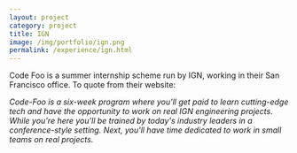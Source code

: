 ```yaml
---
layout: project
category: project
title: IGN
image: /img/portfolio/ign.png
permalink: /experience/ign.html
---
```


Code Foo is a summer internship scheme run by IGN, working in their San Francisco office. To quote from their website:

*Code-Foo is a six-week program where you'll get paid to learn cutting-edge tech and have the opportunity to work on real IGN engineering projects. While you're here you'll be trained by today's industry leaders in a conference-style setting. Next, you'll have time dedicated to work in small teams on real projects.*